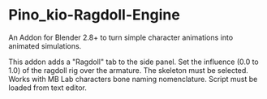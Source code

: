 # Pino_kio-Ragdoll-Engine
An Addon for Blender 2.8+ to turn simple character animations into animated simulations.

This addon adds a "Ragdoll" tab to the side panel. Set the influence (0.0 to 1.0) of the ragdoll rig over the armature. The skeleton must be selected. Works with MB Lab characters bone naming nomenclature. Script must be loaded from text editor. 

